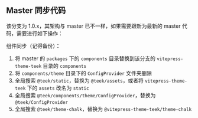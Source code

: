 ## Master 同步代码

该分支为 1.0.x，其架构与 master 已不一样，如果需要跟新为最新的 master 代码，需要进行如下操作：

组件同步（记得备份）：

1. 将 master 的 `packages` 下的 `components` 目录替换到该分支的 `vitepress-theme-teek` 目录的 `components`
2. 将 `components/theme` 目录下的 `ConfigProvider` 文件夹删除
3. 全局搜索 `@teek/static`，替换为 `@teek/assets`，或者将 `vitepress-theme-teek` 下的 `assets` 改名为 `static`
4. 全局搜索 `@teek/components/theme/ConfigProvider`，替换为 `@teek/ConfigProvider`
5. 全局搜索 `@teek/theme-chalk`，替换为 `@vitepress-theme-teek/theme-chalk`
